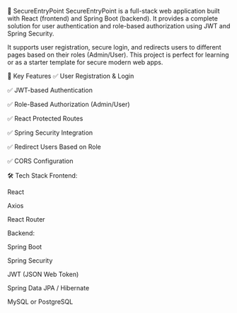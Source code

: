 🚀 SecureEntryPoint
SecureEntryPoint is a full-stack web application built with React (frontend) and Spring Boot (backend). It provides a complete solution for user authentication and role-based authorization using JWT and Spring Security.

It supports user registration, secure login, and redirects users to different pages based on their roles (Admin/User). This project is perfect for learning or as a starter template for secure modern web apps.

🌟 Key Features
✅ User Registration & Login

✅ JWT-based Authentication

✅ Role-Based Authorization (Admin/User)

✅ React Protected Routes

✅ Spring Security Integration

✅ Redirect Users Based on Role

✅ CORS Configuration

🛠 Tech Stack
Frontend:

React

Axios

React Router

Backend:

Spring Boot

Spring Security

JWT (JSON Web Token)

Spring Data JPA / Hibernate

MySQL or PostgreSQL
